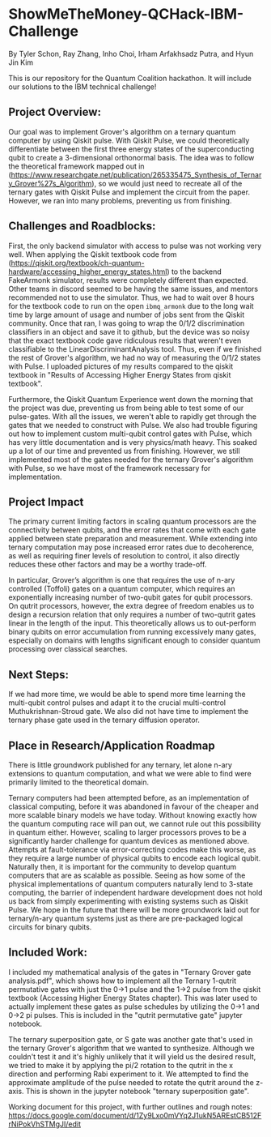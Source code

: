 # ShowMeTheMoney-QCHack-IBM-Challenge
By Tyler Schon, Ray Zhang, Inho Choi, Irham Arfakhsadz Putra, and Hyun Jin Kim

This is our repository for the Quantum Coalition hackathon.  It will include our solutions to the IBM technical challenge!

## Project Overview: ##

Our goal was to implement Grover's algorithm on a ternary quantum computer by using Qiskit pulse.  With Qiskit Pulse, we could theoretically differentiate between the first three energy states of the superconducting qubit to create a 3-dimensional orthonormal basis.  The idea was to follow the theoretical framework mapped out in (https://www.researchgate.net/publication/265335475_Synthesis_of_Ternary_Grover%27s_Algorithm), so we would just need to recreate all of the ternary gates with Qiskit Pulse and implement the circuit from the paper.  However, we ran into many problems, preventing us from finishing.

## Challenges and Roadblocks: ##

First, the only backend simulator with access to pulse was not working very well.  When applying the Qiskit textbook code from (https://qiskit.org/textbook/ch-quantum-hardware/accessing_higher_energy_states.html) to the backend FakeArmonk simulator, results were completely different than expected.  Other teams in discord seemed to be having the same issues, and mentors recommended not to use the simulator.  Thus, we had to wait over 8 hours for the textbook code to run on the open `ibmq_armonk` due to the long wait time by large amount of usage and number of jobs sent from the Qiskit community. Once that ran, I was going to wrap the 0/1/2 discrimination classifiers in an object and save it to github, but the device was so noisy that the exact textbook code gave ridiculous results that weren't even classifiable to the LinearDiscriminantAnalysis tool.  Thus, even if we finished the rest of Grover's algorithm, we had no way of measuring the 0/1/2 states with Pulse.  I uploaded pictures of my results compared to the qiskit textbook in "Results of Accessing Higher Energy States from qiskit textbook".

Furthermore, the Qiskit Quantum Experience went down the morning that the project was due, preventing us from being able to test some of our pulse-gates.  With all the issues, we weren't able to rapidly get through the gates that we needed to construct with Pulse.  We also had trouble figuring out how to implement custom multi-qubit control gates with Pulse, which has very little documentation and is very physics/math heavy.  This soaked up a lot of our time and prevented us from finishing.  However, we still implemented most of the gates needed for the ternary Grover's algorithm with Pulse, so we have most of the framework necessary for implementation.

## Project Impact ##
The primary current limiting factors in scaling quantum processors are the connectivity between qubits, and the error rates that come with each gate applied between state preparation and measurement. While extending into ternary computation may pose increased error rates due to decoherence, as well as requiring finer levels of resolution to control, it also directly reduces these other factors and may be a worthy trade-off.

In particular, Grover’s algorithm is one that requires the use of n-ary controlled (Toffoli) gates on a quantum computer, which requires an exponentially increasing number of two-qubit gates for qubit processors. On qutrit processors, however, the extra degree of freedom enables us to design a recursion relation that only requires a number of two-qutrit gates linear in the length of the input. This theoretically allows us to out-perform binary qubits on error accumulation from running excessively many gates, especially on domains with lengths significant enough to consider quantum processing over classical searches. 

## Next Steps: ##

If we had more time, we would be able to spend more time learning the multi-qubit control pulses and adapt it to the crucial multi-control Muthukrishnan-Stroud gate.  We also did not have time to implement the ternary phase gate used in the ternary diffusion operator.

## Place in Research/Application Roadmap ##
There is little groundwork published for any ternary, let alone n-ary extensions to quantum computation, and what we were able to find were primarily limited to the theoretical domain.  

Ternary computers had been attempted before, as an implementation of classical computing, before it was abandoned in favour of the cheaper and more scalable binary models we have today. Without knowing exactly how the quantum computing race will pan out, we cannot rule out this possibility in quantum either. However, scaling to larger processors proves to be a significantly harder challenge for quantum devices as mentioned above. Attempts at fault-tolerance via error-correcting codes make this worse, as they require a large number of physical qubits to encode each logical qubit. Naturally then, it is important for the community to develop quantum computers that are as scalable as possible. Seeing as how some of the physical implementations of quantum computers naturally lend to 3-state computing, the barrier of independent hardware development does not hold us back from simply experimenting with existing systems such as Qiskit Pulse. We hope in the future that there will be more groundwork laid out for ternary/n-ary quantum systems just as there are pre-packaged logical circuits for binary qubits.

## Included Work: ##

I included my mathematical analysis of the gates in "Ternary Grover gate analysis.pdf", which shows how to implement all the Ternary 1-qutrit permutative gates with just the 0->1 pulse and the 1->2 pulse from the qiskit textbook (Accessing Higher Energy States chapter). This was later used to actually implement these gates as pulse schedules by utilizing the 0->1 and 0->2 pi pulses. This is included in the "qutrit permutative gate" jupyter notebook.  

The ternary superposition gate, or S gate was another gate that's used in the ternary Grover's algorithm that we wanted to synthesize. Although we couldn't test it and it's highly unlikely that it will yield us the desired result, we tried to make it by applying the pi/2 rotation to the qutrit in the x direction and performing Rabi experiment to it. We attempted to find the approximate amplitude of the pulse needed to rotate the qutrit around the z-axis. This is shown in the jupyter notebook "ternary superposition gate".

Working document for this project, with further outlines and rough notes:
https://docs.google.com/document/d/1Zy9Lxo0mVYq2J1ukN5AREstCB512FrNiPokVhSTMgJI/edit

